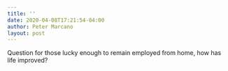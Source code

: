 ```yaml
---
title: ''
date: 2020-04-08T17:21:54-04:00
author: Peter Marcano
layout: post
---
```

Question for those lucky enough to remain employed from home, how has life improved?
